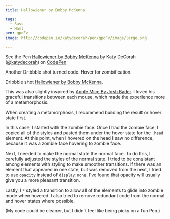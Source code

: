 ```yaml
---
title: Hallowiener by Bobby McKenna

tags:
  - Sass
  - Haml
pen: qpoFv
image: http://codepen.io/katydecorah/pen/qpoFv/image/large.png

---
```


<p data-height="400" data-theme-id="97" data-slug-hash="qpoFv" data-user="katydecorah" data-default-tab="result" class='codepen'>See the Pen <a href='http://codepen.io/katydecorah/pen/qpoFv'>Hallowiener by Bobby McKenna</a> by Katy DeCorah (<a href='http://codepen.io/katydecorah'>@katydecorah</a>) on <a href='http://codepen.io'>CodePen</a></p>

Another Dribbble shot turned code. Hover for zombification.

Dribbble shot [Hallowiener by Bobby McKenna](http://dribbble.com/shots/1286749).

This was also slightly inspired by [Apple Mice By Josh Bader](http://codepen.io/joshbader/pen/fKjra). I loved his graceful transitions between each mouse, which made the experience more of a metamorphosis.

When creating a metamorphosis, I recommend building the result or hover state first.

In this case, I started with the zombie face. Once I had the zombie face, I copied all of the styles and pasted them under the hover state for the `.head` element. At this point, when I hovered on the head I saw no difference, because it was a zombie face hovering to zombie face.

Next, I needed to make the normal state the normal face. To do this, I carefully adjusted the styles of the normal state. I tried to be consistant among elements with styling to make smoother transitions. If there was an element that appeared in one state, but was removed from the next, I tried to use `opacity` instead of `display:none`. I've found that opacity will usually give you a more pleasant transition.

Lastly, I `*` styled a transition to allow all of the elements to glide into zombie mode when hovered. I also tried to remove redundant code from the normal and hover states where possible.

(My code could be cleaner, but I didn't feel like being picky on a fun Pen.)
